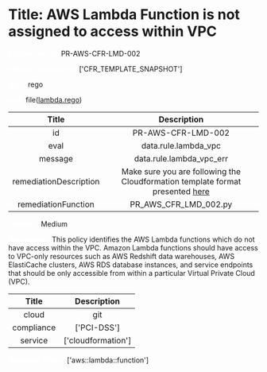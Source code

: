



# Title: AWS Lambda Function is not assigned to access within VPC


***<font color="white">Master Test Id:</font>*** PR-AWS-CFR-LMD-002

***<font color="white">Master Snapshot Id:</font>*** ['CFR_TEMPLATE_SNAPSHOT']

***<font color="white">type:</font>*** rego

***<font color="white">rule:</font>*** file([lambda.rego])  
  
  
  
  

|Title|Description|
| :---: | :---: |
|id|PR-AWS-CFR-LMD-002|
|eval|data.rule.lambda_vpc|
|message|data.rule.lambda_vpc_err|
|remediationDescription|Make sure you are following the Cloudformation template format presented <a href='https://docs.aws.amazon.com/AWSCloudFormation/latest/UserGuide/aws-resource-lambda-function.html' target='_blank'>here</a>|
|remediationFunction|PR_AWS_CFR_LMD_002.py|


***<font color="white">Severity:</font>*** Medium

***<font color="white">Description:</font>*** This policy identifies the AWS Lambda functions which do not have access within the VPC. Amazon Lambda functions should have access to VPC-only resources such as AWS Redshift data warehouses, AWS ElastiCache clusters, AWS RDS database instances, and service endpoints that should be only accessible from within a particular Virtual Private Cloud (VPC).  
  
  

|Title|Description|
| :---: | :---: |
|cloud|git|
|compliance|['PCI-DSS']|
|service|['cloudformation']|


***<font color="white">Resource Types:</font>*** ['aws::lambda::function']


[lambda.rego]: https://github.com/prancer-io/prancer-compliance-test/tree/master/aws/iac/lambda.rego
